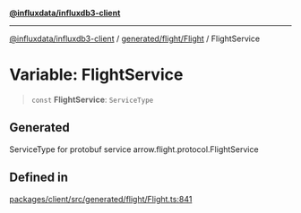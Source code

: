 [**@influxdata/influxdb3-client**](../../../../index.md)

***

[@influxdata/influxdb3-client](../../../../modules.md) / [generated/flight/Flight](../index.md) / FlightService

# Variable: FlightService

> `const` **FlightService**: `ServiceType`

## Generated

ServiceType for protobuf service arrow.flight.protocol.FlightService

## Defined in

[packages/client/src/generated/flight/Flight.ts:841](https://github.com/InfluxCommunity/influxdb3-js/blob/6328be2232de5032f7226e569b6b0154d8900f73/packages/client/src/generated/flight/Flight.ts#L841)
